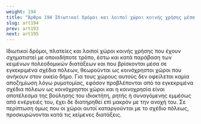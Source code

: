 ```yaml
---
weight: 194
title: "Άρθρο 194 Ιδιωτικοί δρόμοι και λοιποί χώροι κοινής χρήσης μέσα σε εγκεκριμένα σχέδια πόλεων"
slug: art194
prev: art193
next: art195
---
```


Ιδιωτικοί δρόμοι, πλατείες και λοιποί χώροι κοινής χρήσης που έχουν σχηματιστεί με οποιοδήποτε τρόπο, έστω και κατά παράβαση των κειμένων πολεοδομικών διατάξεων και που βρίσκονται μέσα σε εγκεκριμένα σχέδια πόλεων, θεωρούνται ως κοινόχρηστοι χώροι που ανήκουν στον οικείο δήμο. Για τους χώρους αυτούς δεν οφείλεται καμία αποζημίωση λόγω ρυμοτομίας, εφόσον προβλέπονται από τα εγκεκριμένα σχέδια πόλεων ως κοινόχρηστοι χώροι και η κοινοχρησία είναι αποτέλεσμα της βούλησης του ιδιοκτήτη, ρητής ή συναγόμενης εμμέσως από ενέργειές του, έχει δε διατηρηθεί επί μακρόν με την ανοχή του. Σε περίπτωση όμως που οι χώροι αυτοί καταργούνται με το σχέδιο πόλεως, προσκυρώνονται κατά τις κείμενες διατάξεις.



